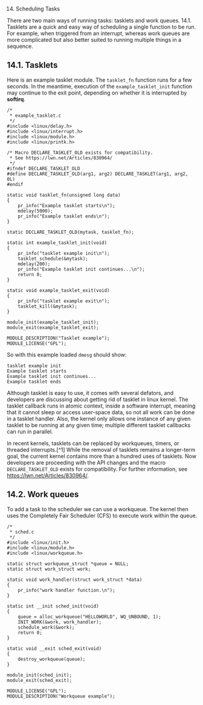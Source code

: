 14. Scheduling Tasks

There are two main ways of running tasks: tasklets and work queues. 14.1. Tasklets are a quick and easy way of scheduling a single function to be run. For example, when triggered from an interrupt, whereas work queues are more complicated but also better suited to running multiple things in a sequence.

<a name="sec:tasklet"></a>

## 14.1. Tasklets

Here is an example tasklet module. The `tasklet_fn` function runs for a few seconds. In the meantime, execution of the `example_tasklet_init` function may continue to the exit point, depending on whether it is interrupted by **softirq**.

    /*
     * example_tasklet.c
     */
    #include <linux/delay.h>
    #include <linux/interrupt.h>
    #include <linux/module.h>
    #include <linux/printk.h>

    /* Macro DECLARE_TASKLET_OLD exists for compatibility.
     * See https://lwn.net/Articles/830964/
     */
    #ifndef DECLARE_TASKLET_OLD
    #define DECLARE_TASKLET_OLD(arg1, arg2) DECLARE_TASKLET(arg1, arg2, 0L)
    #endif

    static void tasklet_fn(unsigned long data)
    {
        pr_info("Example tasklet starts\n");
        mdelay(5000);
        pr_info("Example tasklet ends\n");
    }

    static DECLARE_TASKLET_OLD(mytask, tasklet_fn);

    static int example_tasklet_init(void)
    {
        pr_info("tasklet example init\n");
        tasklet_schedule(&mytask);
        mdelay(200);
        pr_info("Example tasklet init continues...\n");
        return 0;
    }

    static void example_tasklet_exit(void)
    {
        pr_info("tasklet example exit\n");
        tasklet_kill(&mytask);
    }

    module_init(example_tasklet_init);
    module_exit(example_tasklet_exit);

    MODULE_DESCRIPTION("Tasklet example");
    MODULE_LICENSE("GPL");

So with this example loaded `dmesg` should show:

    tasklet example init
    Example tasklet starts
    Example tasklet init continues...
    Example tasklet ends

Although tasklet is easy to use, it comes with several defators, and developers are discussing about getting rid of tasklet in linux kernel. The tasklet callback runs in atomic context, inside a software interrupt, meaning that it cannot sleep or access user-space data, so not all work can be done in a tasklet handler. Also, the kernel only allows one instance of any given tasklet to be running at any given time; multiple different tasklet callbacks can run in parallel.

In recent kernels, tasklets can be replaced by workqueues, timers, or threaded interrupts.[^1] While the removal of tasklets remains a longer-term goal, the current kernel contains more than a hundred uses of tasklets. Now developers are proceeding with the API changes and the macro `DECLARE_TASKLET_OLD` exists for compatibility. For further information, see <https://lwn.net/Articles/830964/>.

<a name="sec:workqueue"></a>

## 14.2. Work queues

To add a task to the scheduler we can use a workqueue. The kernel then uses the Completely Fair Scheduler (CFS) to execute work within the queue.

    /*
     * sched.c
     */
    #include <linux/init.h>
    #include <linux/module.h>
    #include <linux/workqueue.h>

    static struct workqueue_struct *queue = NULL;
    static struct work_struct work;

    static void work_handler(struct work_struct *data)
    {
        pr_info("work handler function.\n");
    }

    static int __init sched_init(void)
    {
        queue = alloc_workqueue("HELLOWORLD", WQ_UNBOUND, 1);
        INIT_WORK(&work, work_handler);
        schedule_work(&work);
        return 0;
    }

    static void __exit sched_exit(void)
    {
        destroy_workqueue(queue);
    }

    module_init(sched_init);
    module_exit(sched_exit);

    MODULE_LICENSE("GPL");
    MODULE_DESCRIPTION("Workqueue example");
